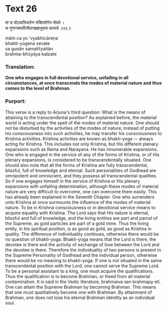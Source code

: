 # Text 26

मां च योऽव्यभिचारेण भक्तियोगेन सेवते ।  
स गुणान्समतीत्यैतान्ब्रह्मभूयाय कल्पते ॥२६॥

māḿ ca yo 'vyabhicāreṇa  
bhakti-yogena sevate  
sa guṇān samatītyaitān  
brahma-bhūyāya kalpate



### Translation:

**One who engages in full devotional service, unfailing in all circumstances, at once transcends the modes of material nature and thus comes to the level of Brahman.**

### Purport:

This verse is a reply to Arjuna's third question: What is the means of attaining to the transcendental position? As explained before, the material world is acting under the spell of the modes of material nature. One should not be disturbed by the activities of the modes of nature; instead of putting his consciousness into such activities, he may transfer his consciousness to Krishna activities. Krishna activities are known as bhakti-yoga -- always acting for Krishna. This includes not only Krishna, but His different plenary expansions such as Rama and Narayana. He has innumerable expansions. One who is engaged in the service of any of the forms of Krishna, or of His plenary expansions, is considered to be transcendentally situated. One should also note that all the forms of Krishna are fully transcendental, blissful, full of knowledge and eternal. Such personalities of Godhead are omnipotent and omniscient, and they possess all transcendental qualities. So if one engages himself in the service of Krishna or His plenary expansions with unfailing determination, although these modes of material nature are very difficult to overcome, one can overcome them easily. This has already been explained in the Seventh Chapter. One who surrenders unto Krishna at once surmounts the influence of the modes of material nature. To be in Krishna consciousness or in devotional service means to acquire equality with Krishna. The Lord says that His nature is eternal, blissful and full of knowledge, and the living entities are part and parcel of the Supreme, as gold particles are part of a gold mine. Thus the living entity, in his spiritual position, is as good as gold, as good as Krishna in quality. The difference of individuality continues, otherwise there would be no question of bhakti-yoga. Bhakti-yoga means that the Lord is there, the devotee is there and the activity of exchange of love between the Lord and the devotee is there. Therefore the individuality of two persons is present in the Supreme Personality of Godhead and the individual person, otherwise there would be no meaning to bhakti-yoga. If one is not situated in the same transcendental position with the Lord, one cannot serve the Supreme Lord. To be a personal assistant to a king, one must acquire the qualifications. Thus the qualification is to become Brahman, or freed from all material contamination. It is said in the Vedic literature, brahmaiva san brahmapy eti. One can attain the Supreme Brahman by becoming Brahman. This means that one must qualitatively become one with Brahman. By attainment of Brahman, one does not lose his eternal Brahman identity as an individual soul.